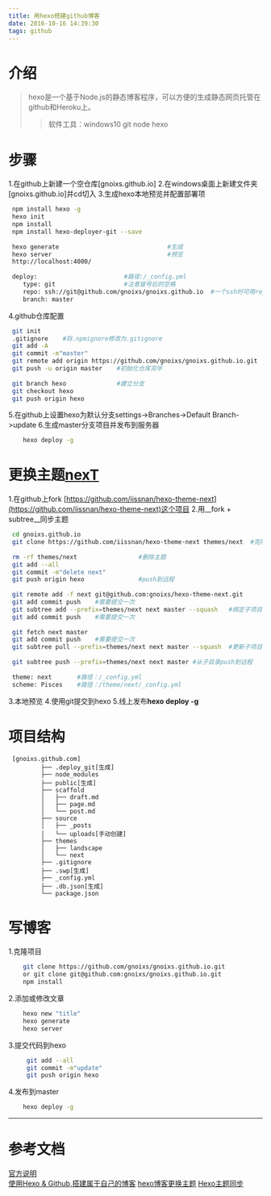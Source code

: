 ```yaml
---
title: 用hexo搭建github博客
date: 2016-10-16 14:39:30
tags: github
---
```


# 介绍
>hexo是一个基于Node.js的静态博客程序，可以方便的生成静态网页托管在github和Heroku上。
>>软件工具：windows10  git  node  hexo

# 步骤
1.在github上新建一个空仓库[gnoixs.github.io]
2.在windows桌面上新建文件夹[gnoixs.github.io]并cd切入
3.生成hexo本地预览并配置部署项 
```bash
 npm install hexo -g
 hexo init
 npm install
 npm install hexo-deployer-git --save
 
 hexo generate                              #生成
 hexo server                                #预览
 http://localhost:4000/
 
 deploy:                        #路径:/_config.yml                   
    type: git                   #注意冒号后的空格
    repo: ssh://git@github.com/gnoixs/gnoixs.github.io  #一个ssh时可用repo地址
    branch: master
```
4.github仓库配置
```bash
 git init
 .gitignore    #将.npmignore修改为.gitignore
 git add -A
 git commit -m"master"
 git remote add origin https://github.com/gnoixs/gnoixs.github.io.git
 git push -u origin master    #初始化仓库完毕
 
 git branch hexo              #建立分支
 git checkout hexo
 git push origin hexo
```
5.在github上设置hexo为默认分支settings->Branches->Default Branch->update
6.生成master分支项目并发布到服务器
```bash	
	hexo deploy -g
```
	
# 更换主题[nexT](http://theme-next.iissnan.com/)
1.在github上fork [https://github.com/iissnan/hexo-theme-next](https://github.com/iissnan/hexo-theme-next)这个项目
2.用__fork + subtree__同步主题
    
```bash
 cd gnoixs.github.io
 git clone https://github.com/iissnan/hexo-theme-next themes/next  #克隆主题
 
 rm -rf themes/next                 #删除主题
 git add --all
 git commit -m"delete next"
 git push origin hexo               #push到远程
 
 git remote add -f next git@github.com:gnoixs/hexo-theme-next.git
 git add commit push    #需要提交一次
 git subtree add --prefix=themes/next next master --squash   #绑定子项目
 git add commit push    #需要提交一次
 
 git fetch next master
 git add commit push    #需要提交一次
 git subtree pull --prefix=themes/next next master --squash  #更新子项目
 
 git subtree push --prefix=themes/next next master #从子目录push到远程
 
 theme: next       #路径：/_config.yml
 scheme: Pisces	   #路径：/theme/next/_config.yml
```
3.本地预览
4.使用git提交到hexo
5.线上发布**hexo deploy -g**

# 项目结构
	 [gnoixs.github.com]
             ├── .deploy_git[生成]
             ├── node_modules
             ├── public[生成]
             ├── scaffold
             │   ├── draft.md
             │   ├── page.md
             │   └── post.md
             ├── source 
             │   ├── _posts
             │   └── uploads[手动创建]
             ├── themes
             │   ├── landscape
             │   └── next
             ├── .gitignore
             ├── .swp[生成]  		
             ├── _config.yml
             ├── .db.json[生成] 
             └── package.json
				
# 写博客
1.克隆项目
 ```bash
     git clone https://github.com/gnoixs/gnoixs.github.io.git
	 or git clone git@github.com:gnoixs/gnoixs.github.io.git
     npm install
 ```
2.添加或修改文章
```bash
	hexo new "title"
	hexo generate
	hexo server
```
3.提交代码到hexo
```bash
	 git add --all
	 git commit -m"update"
	 git push origin hexo
```
4.发布到master
```bash
	hexo deploy -g
```

--------------------------------------------------------------------------------------------------------

# 参考文档
[官方说明](http://theme-next.iissnan.com/getting-started.html)	
[使用Hexo & Github,搭建属于自己的博客](https://segmentfault.com/a/1190000006749038)
[hexo博客更换主题](http://www.tuicool.com/articles/zeIZJzv)
[Hexo主题同步](http://w4lle.github.io/2016/06/06/Hexo-themes/)

		
		
		

